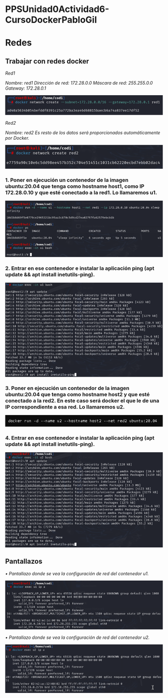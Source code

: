 # PPSUnidad0Actividad6-CursoDockerPabloGil

<h1>Redes</h1>

<h2>Trabajar con redes docker</h2>

<i>Red1

Nombre: red1
Dirección de red: 172.28.0.0
Máscara de red: 255.255.0.0
Gateway: 172.28.0.1</i>

![](imagenes/redes/Cap1.png)

<i>Red2

Nombre: red2
Es resto de los datos será proporcionados automáticamente por Docker.</i>

![](imagenes/redes/Cap2.png)

<h3>1. Poner en ejecución un contenedor de la imagen ubuntu:20.04 que tenga como hostname host1, como IP 172.28.0.10 y que esté conectado a la red1. Lo llamaremos u1.</h3>

![](imagenes/redes/Cap4.png)

<h3>2. Entrar en ese contenedor e instalar la aplicación ping (apt update && apt install inetutils-ping).</h3>

![](imagenes/redes/Cap5.png)

<h3>3. Poner en ejecución un contenedor de la imagen ubuntu:20.04 que tenga como hostname host2 y que esté conectado a la red2. En este caso será docker el que le de una IP correspondiente a esa red. Lo llamaremos u2.</h3>

![](imagenes/redes/Cap13.PNG)

<h3>4. Entrar en ese contenedor e instalar la aplicación ping (apt update && apt install inetutils-ping).</h3>

![](imagenes/redes/Cap6.png)

<h2>Pantallazos</h2>

<i>• Pantallazo donde se vea la configuración de red del contenedor u1.</i>

![](imagenes/redes/Cap7.png)

<i>• Pantallazo donde se vea la configuración de red del contenedor u2.</i>

![](imagenes/redes/Cap8.png)


